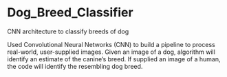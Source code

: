 # Dog_Breed_Classifier
CNN architecture to classify breeds of dog

Used Convolutional Neural Networks (CNN) to build a pipeline to process real-world, user-supplied images. Given an image of a dog, algorithm will identify an estimate of the canine’s breed. If supplied an image of a human, the code will identify the resembling dog breed.

